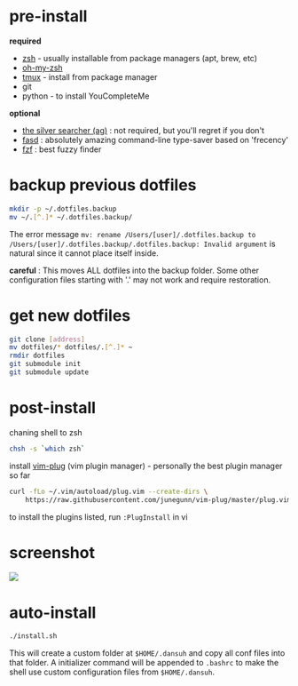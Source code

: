 # pre-install

**required**
- [zsh](http://www.zsh.org/) - usually installable from package managers (apt, brew, etc)
- [oh-my-zsh](http://ohmyz.sh/)
- [tmux](https://github.com/tmux/tmux/wiki) - install from package manager
- git
- python - to install YouCompleteMe

**optional**
- [the silver searcher (ag)](https://github.com/ggreer/the_silver_searcher) : not required, but you'll regret if you don't
- [fasd](https://github.com/clvv/fasd) : absolutely amazing command-line type-saver based on 'frecency'
- [fzf](https://github.com/junegunn/fzf) : best fuzzy finder

# backup previous dotfiles
```bash
mkdir -p ~/.dotfiles.backup
mv ~/.[^.]* ~/.dotfiles.backup/
```
The error message `mv: rename /Users/[user]/.dotfiles.backup to /Users/[user]/.dotfiles.backup/.dotfiles.backup: Invalid argument` is natural since it cannot place itself inside.

**careful** : This moves ALL dotfiles into the backup folder. Some other configuration files starting with '.' may not work and require restoration.

# get new dotfiles
```bash
git clone [address]
mv dotfiles/* dotfiles/.[^.]* ~
rmdir dotfiles
git submodule init
git submodule update
```
# post-install

chaning shell to zsh
```bash
chsh -s `which zsh`
```

install [vim-plug](https://github.com/junegunn/vim-plug) (vim plugin manager) - personally the best plugin manager so far
```bash
curl -fLo ~/.vim/autoload/plug.vim --create-dirs \
    https://raw.githubusercontent.com/junegunn/vim-plug/master/plug.vim
```

to install the plugins listed, run `:PlugInstall` in vi

# screenshot

![](https://d2mxuefqeaa7sj.cloudfront.net/s_0EBF1CB4F0F5C1BE3C551B035CA58F5F5CBDE79E3E01743A9DDCC758BC6245A4_1527854433701_image.png)

# auto-install

```bash
./install.sh
```

This will create a custom folder at `$HOME/.dansuh` and copy all conf files into that folder.
A initializer command will be appended to `.bashrc` to make the shell use custom configuration files from `$HOME/.dansuh`.
